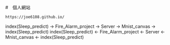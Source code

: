 #　個人網站

```
https://joe6108.github.io/
```

index(Sleep_predict) -> Fire_Alarm_project -> Server -> Mnist_canvas -> index(Sleep_predict)
index(Sleep_predict) <- Fire_Alarm_project <- Server <- Mnist_canvas <- index(Sleep_predict)